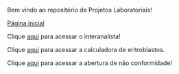 Bem vindo ao repositório de Projetos Laboratoriais!

<a href="https://bhcastro.github.io/Projetos/Lab/gestao/home/index/home.html">Página inicial</a>

Clique <a href="https://bhcastro.github.io/Projetos/Lab/interanalista/index/hemato.html">aqui</a> para acessar o interanalista!

Clique <a href="https://bhcastro.github.io/Projetos/Lab/calculadoras/index/calculadoras.html">aqui</a> para acessar a calculadora de eritroblastos.

Clique <a href="https://bhcastro.github.io/Projetos/Lab/gestao/qualidade_continua/index/nao_conformidade.html">aqui</a> para acessar a abertura de não conformidade!
